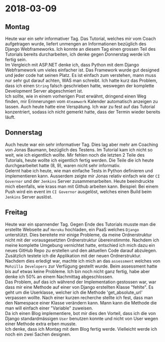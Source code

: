 # 2018-03-09

## Montag
Heute war ein sehr informativer Tag. Das Tutorial, welches mir vom Coach aufgetragen wurde, liefert unmengen an Informationen bezüglich des Django Webframeworks. Ich konnte an diesem Tag einen grossen Teil des Tutorials bereits durcharbeiten, ich denke gegen Donnerstag werde ich fertig sein.  
Im Vergleich mit ASP.NET denke ich, dass Python mit dem Django Webframework um vieles einfacher ist. Das Framework wurde gut designed und jeder code hat seinen Platz. Es ist einfach zum verstehen, mann muss nur sehr gut darauf achten, WAS man schreibt. Ich hatte kurz das Problem, dass ich einen `String` falsch geschrieben hatte, weswegen der komplette Development Server abgeschmiert ist.  
Ich sollte, wie in einem vorherigen Post erwähnt, dringend einen Weg finden, mir Erinnerungen vom `4teamwork` Kalender automatisch anzeigen zu lassen. Auch heute hatte eine Verspätung. Ich war zu fest auf das Tutorial konzentriert, sodass ich nicht gemerkt hatte, dass der Termin wieder bereits läuft. 

## Donnerstag
Auch heute war ein sehr informativer Tag. Dies lag aber mehr am Coaching von Jonas Baumann, bezüglich des Testens. Im Tutorial kam ich nicht so weit, wie ich eigentlich wollte. Mir fehlen noch die letzten 2 Teile des Tutorials, heute wollte ich eigentlich fertig werden. Die Teile die ich heute durchgearbeitet hatte (8, 9), waren nicht sehr informativ.  
Gelernt habe ich heute, wie man einfache Tests in Python definieren und implementieren kann. Ausserdem zeigte mir Jonas relativ einfach wie der `CI Governor` und der `Jenkins` Server zusammenarbeiten. Heute beeindruckte mich ebenfalls, wie krass man mit Github arbeiten kann. Beispiel: Bei einem Push wird ein event im `CI Governor` ausgelöst, welches einen Build beim `Jenkins` Server auslöst. 

## Freitag
Heute war ein spannender Tag. Gegen Ende des Tutorials musste man die erstellte Webseite auf `Heroku` hochladen, ein PaaS welches `Django` unterstützt. Dies bereitete mir einige Probleme, da meine Ordnerstruktur nicht mit der vorausgesetzten Ordnerstruktur übereinstimmte. Nachdem ich meine komplette Umgebung vernichtet hatte, entschied ich mich dazu ein neues GitHub Repo zu erstellen und den aktuellen Code darauf abzulegen. Zusätzlich testete ich die Applikation mit der neuen Ordnerstruktur.  
Nachdem dies erledigt war, machte ich mich an das `assessment` welches von `Mohzilla Developers` zur Verfügung gestellt wurde. Beim assessment hatte bis auf etwas keine Probleme. Ich bin noch nicht ganz fertig, habe aber denke ich 50% an einem Nachmittag abgeschlossen.  
Das Problem, auf das ich während der Implementation gestossen war, war dass mir eine Methode auf einer von Django erstellten Klasse "fehlte". Es geht um die Userklasse, welcher ich die Methode 'get_absolute_url' verpassen wollte. Nach einer kurzen recherche stellte ich fest, dass man den Namespace einer Klasse verändern kann. Mann kann die Methode die man will einfach einer "Variable" zuweisen.  
Da ich einen Blog implementiere, bot mir dies den Vorteil, dass ich die von Django standardmässigen `User` benutzen konnte und nicht von User wegen einer Methode extra erben musste.  
Ich denke, dass ich Montag mit dem Blog fertig werde. Vielleicht werde ich noch ein zwei Sachen designen. 
